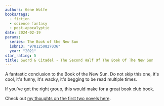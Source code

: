 ```yaml
---
authors: Gene Wolfe
books/tags:
  - fiction
  - science fantasy
  - post-apocalyptic
date: 2024-02-19
params:
  series: The Book of the New Sun
  isbn13: "9781250827036"
  year: "2021"
star_rating: 5
title: Sword & Citadel - The Second Half Of The Book Of The New Sun
---
```


A fantastic conclusion to the Book of the New Sun. Do not skip this one, it's cool, it's funny, it's wacky, it's begging to be read multiple times.

If you've got the right group, this would make for a great book club book.

<!--more-->

Check out [my thoughts on the first two novels here](/books/2024-02-11/).
